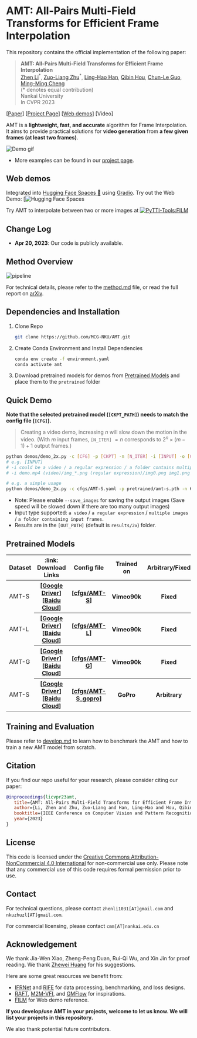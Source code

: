 # AMT: All-Pairs Multi-Field Transforms for Efficient Frame Interpolation


This repository contains the official implementation of the following paper:
> **AMT: All-Pairs Multi-Field Transforms for Efficient Frame Interpolation**<br>
> [Zhen Li](https://paper99.github.io/)<sup>\*</sup>, [Zuo-Liang Zhu](https://nk-cs-zzl.github.io/)<sup>\*</sup>, [Ling-Hao Han](https://scholar.google.com/citations?user=0ooNdgUAAAAJ&hl=en), [Qibin Hou](https://scholar.google.com/citations?hl=en&user=fF8OFV8AAAAJ&view_op=list_works), [Chun-Le Guo](https://scholar.google.com/citations?hl=en&user=RZLYwR0AAAAJ),  [Ming-Ming Cheng](https://mmcheng.net/)<br>
> (\* denotes equal contribution) <br>
> Nankai University <br>
> In CVPR 2023<br>

[[Paper](https://github.com/MCG-NKU/E2FGVI)]
[[Project Page](https://nk-cs-zzl.github.io/projects/amt/index.html)]
[[Web demos](#web-demos)]
[Video]

AMT is a **lightweight, fast, and accurate** algorithm for Frame Interpolation. 
It aims to provide practical solutions for **video generation** from **a few given frames (at least two frames)**.

![Demo gif](assets/amt_demo.gif)
* More examples can be found in our [project page](https://nk-cs-zzl.github.io/projects/amt/index.html).

## Web demos
Integrated into [Hugging Face Spaces 🤗](https://huggingface.co/spaces) using [Gradio](https://github.com/gradio-app/gradio). Try out the Web Demo: [![Hugging Face Spaces](https://huggingface.co/spaces/NKU-AMT/AMT)

Try AMT to interpolate between two or more images at [![PyTTI-Tools:FILM](https://colab.research.google.com/assets/colab-badge.svg)](https://colab.research.google.com/drive/1IeVO5BmLouhRh6fL2z_y18kgubotoaBq?usp=sharing)


## Change Log
- **Apr 20, 2023**: Our code is publicly available.


## Method Overview
![pipeline](https://user-images.githubusercontent.com/21050959/229420451-65951bd0-732c-4f09-9121-f291a3862d6e.png)

For technical details, please refer to the [method.md](docs/method.md) file, or read the full report on [arXiv]().

## Dependencies and Installation
1. Clone Repo

   ```bash
   git clone https://github.com/MCG-NKU/AMT.git
   ```

2. Create Conda Environment and Install Dependencies

   ```bash
   conda env create -f environment.yaml
   conda activate amt
   ```
3. Download pretrained models for demos from [Pretrained Models](#pretrained-models) and place them to the `pretrained` folder

## Quick Demo

**Note that the selected pretrained model (`[CKPT_PATH]`) needs to match the config file (`[CFG]`).**

 > Creating a video demo, increasing $n$ will slow down the motion in the video. (With $m$ input frames, `[N_ITER]` $=n$ corresponds to $2^n\times (m-1)+1$ output frames.)


 ```bash
 python demos/demo_2x.py -c [CFG] -p [CKPT] -n [N_ITER] -i [INPUT] -o [OUT_PATH] -r [FRAME_RATE]
 # e.g. [INPUT]
 # -i could be a video / a regular expression / a folder contains multiple images
 # -i demo.mp4 (video)/img_*.png (regular expression)/img0.png img1.png (images)/demo_input (folder)

 # e.g. a simple usage
 python demos/demo_2x.py -c cfgs/AMT-S.yaml -p pretrained/amt-s.pth -n 6 -i assets/quick_demo/img0.png assets/quick_demo/img1.png

 ```

 + Note: Please enable `--save_images` for saving the output images (Save speed will be slowed down if there are too many output images)
 + Input type supported: `a video` / `a regular expression` / `multiple images` / `a folder containing input frames`.
 + Results are in the `[OUT_PATH]` (default is `results/2x`) folder.

## Pretrained Models

<p id="Pretrained"></p>

<table>
<thead>
  <tr>
    <th> Dataset </th>
    <th> :link: Download Links </th>
    <th> Config file </th>
    <th> Trained on </th>
    <th> Arbitrary/Fixed </th>
  </tr>
</thead>
<tbody>
  <tr>
    <td>AMT-S</td>
    <th> [<a href="https://drive.google.com/file/d/1WmOKmQmd6pnLpID8EpUe-TddFpJuavrL/view?usp=share_link">Google Driver</a>][<a href="https://pan.baidu.com/s/1yGaNLeb9TG5-81t0skrOUA?pwd=f66n">Baidu Cloud</a>]</th>
    <th> [<a href="cfgs/AMT-S.yaml">cfgs/AMT-S</a>] </th>
    <th>Vimeo90k</th>
    <th>Fixed</th>
  </tr>
  <tr>
    <td>AMT-L</td>
    <th>[<a href="https://drive.google.com/file/d/1UyhYpAQLXMjFA55rlFZ0kdiSVTL7oU-z/view?usp=share_link">Google Driver</a>][<a href="https://pan.baidu.com/s/1qI4fBgS405Bd4Wn1R3Gbeg?pwd=nbne">Baidu Cloud</a>]</th>
    <th> [<a href="cfgs/AMT-L.yaml">cfgs/AMT-L</a>] </th>
    <th>Vimeo90k</th>
    <th>Fixed</th>
  </tr>
  <tr>
    <td>AMT-G</td>
    <th>[<a href="https://drive.google.com/file/d/1yieLtKh4ei3gOrLN1LhKSP_9157Q-mtP/view?usp=share_link">Google Driver</a>][<a href="https://pan.baidu.com/s/1AjmQVziQut1bXgQnDcDKvA?pwd=caf6">Baidu Cloud</a>]</th>
    <th> [<a href="cfgs/AMT-G.yaml">cfgs/AMT-G</a>] </th>
    <th>Vimeo90k</th>
    <th>Fixed</th>
  </tr>
  <tr>
    <td>AMT-S</td>
    <th>[<a href="https://drive.google.com/file/d/1f1xAF0EDm-rjDdny8_aLyeedfM0QL4-C/view?usp=share_link">Google Driver</a>][<a href="https://pan.baidu.com/s/1eZtoULyduQM8AkXeYEBOEw?pwd=8hy3">Baidu Cloud</a>]</th>
    <th> [<a href="cfgs/AMT-S_gopro.yaml">cfgs/AMT-S_gopro</a>] </th>
    <th>GoPro</th>
    <th>Arbitrary</th>
  </tr>
</tbody>
</table>

## Training and Evaluation

Please refer to [develop.md](docs/develop.md) to learn how to benchmark the AMT and how to train a new AMT model from scratch.


## Citation
   If you find our repo useful for your research, please consider citing our paper:

   ```bibtex
   @inproceedings{licvpr23amt,
      title={AMT: All-Pairs Multi-Field Transforms for Efficient Frame Interpolation},
      author={Li, Zhen and Zhu, Zuo-Liang and Han, Ling-Hao and Hou, Qibin and Guo, Chun-Le and Cheng, Ming-Ming},
      booktitle={IEEE Conference on Computer Vision and Pattern Recognition (CVPR)},
      year={2023}
   }
   ```


## License
This code is licensed under the [Creative Commons Attribution-NonCommercial 4.0 International](https://creativecommons.org/licenses/by-nc/4.0/) for non-commercial use only.
Please note that any commercial use of this code requires formal permission prior to use.

## Contact

For technical questions, please contact `zhenli1031[AT]gmail.com` and `nkuzhuzl[AT]gmail.com`.

For commercial licensing, please contact `cmm[AT]nankai.edu.cn`

## Acknowledgement

We thank Jia-Wen Xiao, Zheng-Peng Duan, Rui-Qi Wu, and Xin Jin for proof reading.
We thank [Zhewei Huang](https://github.com/hzwer) for his suggestions.

Here are some great resources we benefit from:

- [IFRNet](https://github.com/ltkong218/IFRNet) and [RIFE](https://github.com/megvii-research/ECCV2022-RIFE) for data processing, benchmarking, and loss designs.
- [RAFT](https://github.com/princeton-vl/RAFT), [M2M-VFI](https://github.com/feinanshan/M2M_VFI), and [GMFlow](https://github.com/haofeixu/gmflow) for inspirations.
- [FILM](https://github.com/google-research/frame-interpolation) for Web demo reference.


**If you develop/use AMT in your projects, welcome to let us know. We will list your projects in this repository.**

We also thank potential future contributors. 
